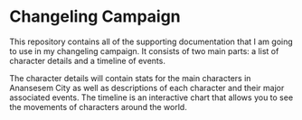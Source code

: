 Changeling Campaign
===================

This repository contains all of the supporting documentation that I am going to use in my changeling campaign. It consists of two main parts: a list of character details and a timeline of events.

The character details will contain stats for the main characters in Anansesem City as well as descriptions of each character and their major associated events. The timeline is an interactive chart that allows you to see the movements of characters around the world.
